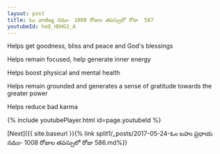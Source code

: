 ```yaml
---
layout: post
title: ఓం వాణిజ్య నమః- 1008 రోజుల తపస్సులో రోజు  587
youtubeId: hoQ_HDHG1_A
---
```

 
 
Helps get goodness, bliss and peace and God's blessings
 
Helps remain focused, help generate inner energy 
 
Helps boost physical and mental health 
 
Helps remain grounded and generates a sense of gratitude towards the greater power 
 
Helps reduce bad karma
 
 
 
 


{% include youtubePlayer.html id=page.youtubeId %}
 
[Next]({{ site.baseurl }}{% link  split1/_posts/2017-05-24-ఓం బహు ప్రధాయ నమః- 1008 రోజుల తపస్సులో రోజు  586.md%})
 
